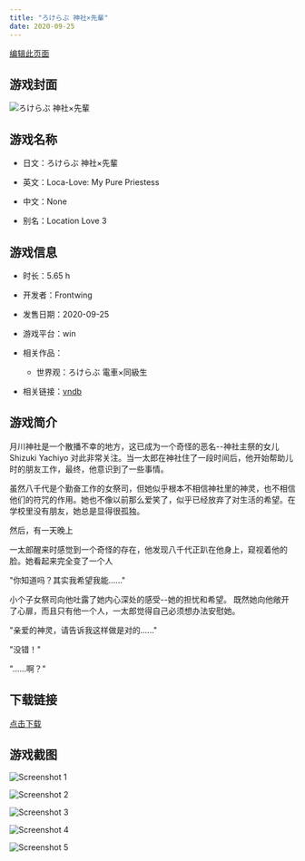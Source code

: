 ```yaml
---
title: "ろけらぶ 神社×先輩"
date: 2020-09-25
---
```

[编辑此页面](https://github.com/ACG-3/ADV3-source/blob/main/source/_posts/%E3%82%8D%E3%81%91%E3%82%89%E3%81%B6%20%E7%A5%9E%E7%A4%BE%C3%97%E5%85%88%E8%BC%A9.md)

## 游戏封面

![ろけらぶ 神社×先輩](https%3A//pan.timero.xyz/onedrive/img_lib_001/%E3%82%8D%E3%81%91%E3%82%89%E3%81%B6%20%E7%A5%9E%E7%A4%BE%C3%97%E5%85%88%E8%BC%A9_cover.avif)


## 游戏名称

- 日文：ろけらぶ 神社×先輩
- 英文：Loca-Love: My Pure Priestess
- 中文：None

- 别名：Location Love 3


## 游戏信息

- 时长：5.65 h
- 开发者：Frontwing
- 发售日期：2020-09-25
- 游戏平台：win
- 相关作品：
   - 世界观：ろけらぶ 電車×同級生

- 相关链接：[vndb](https://vndb.org/v26376)


## 游戏简介

月川神社是一个散播不幸的地方，这已成为一个奇怪的恶名--神社主祭的女儿 Shizuki Yachiyo 对此非常关注。当一太郎在神社住了一段时间后，他开始帮助儿时的朋友工作，最终，他意识到了一些事情。

虽然八千代是个勤奋工作的女祭司，但她似乎根本不相信神社里的神灵，也不相信他们的符咒的作用。她也不像以前那么爱笑了，似乎已经放弃了对生活的希望。在学校里没有朋友，她总是显得很孤独。

然后，有一天晚上

一太郎醒来时感觉到一个奇怪的存在，他发现八千代正趴在他身上，窥视着他的脸。她看起来完全变了一个人

"你知道吗？其实我希望我能......"

小个子女祭司向他吐露了她内心深处的感受--她的担忧和希望。
既然她向他敞开了心扉，而且只有他一个人，一太郎觉得自己必须想办法安慰她。

"亲爱的神灵，请告诉我这样做是对的......"

"没错！"

"......啊？"




## 下载链接

[点击下载](https://pan.timero.xyz/onedrive/adv_lib_001/%E3%82%8D%E3%81%91%E3%82%89%E3%81%B6%20%E7%A5%9E%E7%A4%BE%C3%97%E5%85%88%E8%BC%A9)


## 游戏截图


![Screenshot 1](https%3A//pan.timero.xyz/onedrive/img_lib_001/%E3%82%8D%E3%81%91%E3%82%89%E3%81%B6%20%E7%A5%9E%E7%A4%BE%C3%97%E5%85%88%E8%BC%A9_Screenshot_1.avif)

![Screenshot 2](https%3A//pan.timero.xyz/onedrive/img_lib_001/%E3%82%8D%E3%81%91%E3%82%89%E3%81%B6%20%E7%A5%9E%E7%A4%BE%C3%97%E5%85%88%E8%BC%A9_Screenshot_2.avif)

![Screenshot 3](https%3A//pan.timero.xyz/onedrive/img_lib_001/%E3%82%8D%E3%81%91%E3%82%89%E3%81%B6%20%E7%A5%9E%E7%A4%BE%C3%97%E5%85%88%E8%BC%A9_Screenshot_3.avif)

![Screenshot 4](https%3A//pan.timero.xyz/onedrive/img_lib_001/%E3%82%8D%E3%81%91%E3%82%89%E3%81%B6%20%E7%A5%9E%E7%A4%BE%C3%97%E5%85%88%E8%BC%A9_Screenshot_4.avif)

![Screenshot 5](https%3A//pan.timero.xyz/onedrive/img_lib_001/%E3%82%8D%E3%81%91%E3%82%89%E3%81%B6%20%E7%A5%9E%E7%A4%BE%C3%97%E5%85%88%E8%BC%A9_Screenshot_5.avif)

